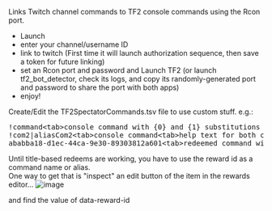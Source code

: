 Links Twitch channel commands to TF2 console commands using the Rcon port.
* Launch
* enter your channel/username ID
* link to twitch (First time it will launch authorization sequence, then save a token for future linking)
* set an Rcon port and password and Launch TF2 (or launch tf2_bot_detector, check its logs, and copy its randomly-generated port and password to share the port with both apps)
* enjoy!

Create/Edit the TF2SpectatorCommands.tsv file to use custom stuff. e.g.:<br/>
<pre>
!command&lt;tab&gt;console command with {0} and {1} substitutions from user id and command arg&lt;tab&gt;help text when chat types !help command
!com2|aliasCom2&lt;tab&gt;console command&lt;tab&gt;help text for both com2 and its alias
ababba18-d1ec-44ca-9e30-89303812a601&lt;tab&gt;redeemed command with {0} user and {1} args
</pre>
Until title-based redeems are working, you have to use the reward id as a command name or alias.  
One way to get that is "inspect" an edit button of the item in the rewards editor...
![image](https://github.com/id-rotatcepS/TF2Spectator/assets/66532903/2244fcb6-b593-46b8-9882-33f231967699)

and find the value of data-reward-id
